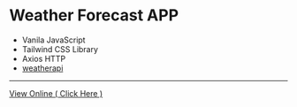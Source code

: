 # Weather Forecast APP

- Vanila JavaScript
- Tailwind CSS Library
- Axios HTTP
- [weatherapi](https://www.weatherapi.com/)

---

[View Online ( Click Here )](https://ahmad-karimigorji.github.io/Weather-Forecast-APP/public/)
